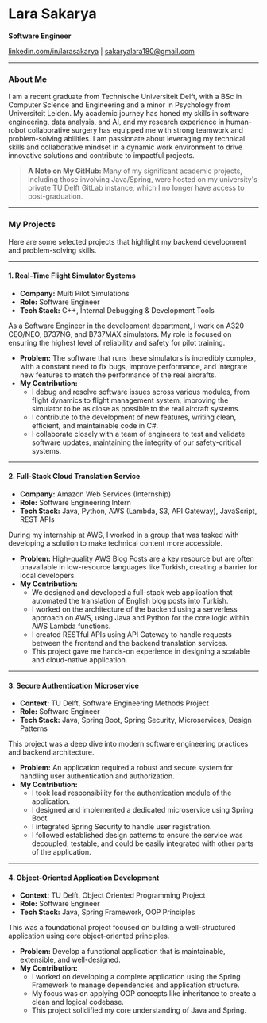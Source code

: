 # Lara Sakarya
**Software Engineer**

[linkedin.com/in/larasakarya](http://linkedin.com/in/larasakarya) | sakaryalara180@gmail.com 

---

### About Me

I am a recent graduate from Technische Universiteit Delft, with a BSc in Computer Science and Engineering and a minor in Psychology from Universiteit Leiden. My academic journey has honed my skills in software engineering, data analysis, and AI, and my research experience in human-robot collaborative surgery has equipped me with strong teamwork and problem-solving abilities. I am passionate about leveraging my technical skills and collaborative mindset in a dynamic work environment to drive innovative solutions and contribute to impactful projects.


> **A Note on My GitHub:**
> Many of my significant academic projects, including those involving Java/Spring, were hosted on my university's private TU Delft GitLab instance, which I no longer have access to post-graduation. 

---

### My Projects

Here are some selected projects that highlight my backend development and problem-solving skills.

---

#### 1. Real-Time Flight Simulator Systems
*   **Company:** Multi Pilot Simulations
*   **Role:** Software Engineer
*   **Tech Stack:** C++, Internal Debugging & Development Tools

As a Software Engineer in the development department, I work on A320 CEO/NEO, B737NG, and B737MAX simulators. My role is focused on ensuring the highest level of reliability and safety for pilot training.

*   **Problem:** The software that runs these simulators is incredibly complex, with a constant need to fix bugs, improve performance, and integrate new features to match the performance of the real aircrafts.
*   **My Contribution:**
    *   I debug and resolve software issues across various modules, from flight dynamics to flight management system, improving the simulator to be as close as possible to the real aircraft systems.
    *   I contribute to the development of new features, writing clean, efficient, and maintainable code in C#.
    *   I collaborate closely with a team of engineers to test and validate software updates, maintaining the integrity of our safety-critical systems.

---

#### 2. Full-Stack Cloud Translation Service
*   **Company:** Amazon Web Services (Internship)
*   **Role:** Software Engineering Intern
*   **Tech Stack:** Java, Python, AWS (Lambda, S3, API Gateway), JavaScript, REST APIs

During my internship at AWS, I worked in a group that was tasked with developing a solution to make technical content more accessible.

*   **Problem:** High-quality AWS Blog Posts are a key resource but are often unavailable in low-resource languages like Turkish, creating a barrier for local developers.
*   **My Contribution:**
    *   We designed and developed a full-stack web application that automated the translation of English blog posts into Turkish.
    *   I worked on the architecture of the backend using a serverless approach on AWS, using Java and Python for the core logic within AWS Lambda functions.
    *   I created RESTful APIs using API Gateway to handle requests between the frontend and the backend translation services.
    *   This project gave me hands-on experience in designing a scalable and cloud-native application.

---

#### 3. Secure Authentication Microservice
*   **Context:** TU Delft, Software Engineering Methods Project
*   **Role:** Software Engineer
*   **Tech Stack:** Java, Spring Boot, Spring Security, Microservices, Design Patterns

This project was a deep dive into modern software engineering practices and backend architecture.

*   **Problem:** An application required a robust and secure system for handling user authentication and authorization.
*   **My Contribution:**
    *   I took lead responsibility for the authentication module of the application.
    *   I designed and implemented a dedicated microservice using Spring Boot.
    *   I integrated Spring Security to handle user registration.
    *   I followed established design patterns to ensure the service was decoupled, testable, and could be easily integrated with other parts of the application.

---

#### 4. Object-Oriented Application Development
*   **Context:** TU Delft, Object Oriented Programming Project
*   **Role:** Software Engineer
*   **Tech Stack:** Java, Spring Framework, OOP Principles

This was a foundational project focused on building a well-structured application using core object-oriented principles.

*   **Problem:** Develop a functional application that is maintainable, extensible, and well-designed.
*   **My Contribution:**
    *   I worked on developing a complete application using the Spring Framework to manage dependencies and application structure.
    *   My focus was on applying OOP concepts like inheritance to create a clean and logical codebase.
    *   This project solidified my core understanding of Java and Spring.
